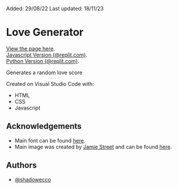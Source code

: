Added: 29/08/22
Last updated: 18/11/23

# Love Generator

[View the page here](https://shadowecco.github.io/projects/web/love-generator-web).<br />
[Javascript Version (@replit.com)](https://replit.com/@HelenYates/Love-Generator).<br />
[Python Version (@replit.com)](https://replit.com/@HelenYates/5-Love-Generator).<br />


Generates a random love score

Created on Visual Studio Code with:

- HTML
- CSS
- Javascript


## Acknowledgements

- Main font can be found [here](https://www.1001fonts.com/ladybug-love-demo-font.html).
- Main image was created by [Jamie Street](https://unsplash.com/@jamie452) and can be found [here](https://unsplash.com/photos/hBzrr6m6-pc).


## Authors

- [@shadowecco](https://www.github.com/shadowecco)
